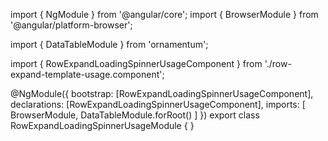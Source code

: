 import { NgModule } from '@angular/core';
import { BrowserModule } from '@angular/platform-browser';
  
import { DataTableModule } from 'ornamentum';
  
import { RowExpandLoadingSpinnerUsageComponent } from './row-expand-template-usage.component';

@NgModule({
 bootstrap: [RowExpandLoadingSpinnerUsageComponent],
 declarations: [RowExpandLoadingSpinnerUsageComponent],
 imports: [
    BrowserModule, 
    DataTableModule.forRoot()
  ]
})
export class RowExpandLoadingSpinnerUsageModule {
}
